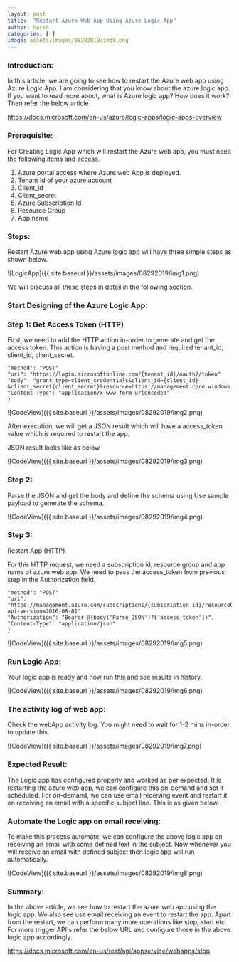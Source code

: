 ```yaml
---
layout: post
title:  "Restart Azure Web App Using Azure Logic App"
author: harsh
categories: [ ]
image: assets/images/08292019/img8.png
---
```


### Introduction: 
In this article, we are going to see how to restart the Azure web app using Azure Logic App. I am considering that you know about the azure logic app. If you want to read more about, what is Azure logic app? How does it work? Then refer the below article. 

https://docs.microsoft.com/en-us/azure/logic-apps/logic-apps-overview

### Prerequisite:
For Creating Logic App which will restart the Azure web app, you must need the following items and access. 
1.	Azure portal access where Azure web App is deployed. 
2.	Tenant Id of your azure account 
3.	Client_id 
4.	Client_secret 
5.	Azure Subscription Id
6.	Resource Group 
7.	App name 

### Steps: 
Restart Azure web app using Azure logic app will have three simple steps as shown below. 

![LogicApp]({{ site.baseurl }}/assets/images/08292019/img1.png)

We will discuss all these steps in detail in the following section. 

### Start Designing of the Azure Logic App: 
### Step 1: Get Access Token (HTTP)
First, we need to add the HTTP action in-order to generate and get the access token. This action is having a post method and required tenant_id, client_id, client_secret. 
```
"method": "POST"
"uri": "https://login.microsoftonline.com/{tenant_id}/oauth2/token"
"body": "grant_type=client_credentials&client_id={client_id} &client_secret{client_secret}&resource=https://management.core.windows.net/"
"Content-Type": "application/x-www-form-urlencoded"
}
```
![CodeView]({{ site.baseurl }}/assets/images/08292019/img2.png)

After execution, we will get a JSON result which will have a access_token value which is required to restart the app.

JSON result looks like as below 

![CodeView]({{ site.baseurl }}/assets/images/08292019/img3.png)

### Step 2: 
Parse the JSON and get the body and define the schema using Use sample payload to generate the schema. 

![CodeView]({{ site.baseurl }}/assets/images/08292019/img4.png)

### Step 3: 
Restart App (HTTP)

For this HTTP request, we need a subscription id, resource group and app name of azure web app. We need to pass the access_token from previous step in the Authorization field. 

```
"method": "POST"
"uri": "https://management.azure.com/subscriptions/{subscription_id}/resourceGroups/{resource_group}/providers/Microsoft.Web/sites/{webApp_name}/restart?api-version=2016-08-01"
"Authorization": "Bearer @{body('Parse_JSON')?['access_token']}",
"Content-Type": "application/json"
}
```

![CodeView]({{ site.baseurl }}/assets/images/08292019/img5.png)

### Run Logic App:
Your logic app is ready and now run this and see results in history.

![CodeView]({{ site.baseurl }}/assets/images/08292019/img6.png)

### The activity log of web app: 
Check the webApp activity log. You might need to wait for 1-2 mins in-order to update this. 

![CodeView]({{ site.baseurl }}/assets/images/08292019/img7.png)

### Expected Result: 
The Logic app has configured properly and worked as per expected. It is restarting the azure web app, we can configure this on-demand and set it scheduled. For on-demand, we can use email receiving event and restart it on receiving an email with a specific subject line. This is as given below.  

### Automate the Logic app on email receiving: 
To make this process automate, we can configure the above logic app on receiving an email with some defined text in the subject. Now whenever you will receive an email with defined subject then logic app will run automatically. 

![CodeView]({{ site.baseurl }}/assets/images/08292019/img8.png)

### Summary: 
In the above article, we see how to restart the azure web app using the logic app. We also see use email receiving an event to restart the app. Apart from the restart, we can perform many more operations like stop, start etc. For more trigger API's refer the below URL and configure those in the above logic app accordingly.  

https://docs.microsoft.com/en-us/rest/api/appservice/webapps/stop

